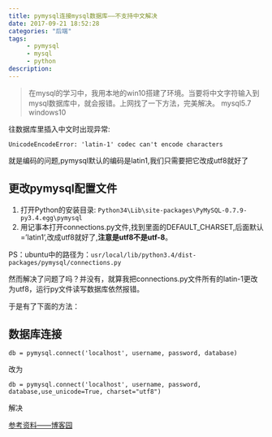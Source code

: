 ```yaml
---
title: pymysql连接mysql数据库——不支持中文解决
date: 2017-09-21 18:52:28
categories: "后端"
tags:
     - pymysql
     - mysql
     - python
description:
---
```


> 在mysql的学习中，我用本地的win10搭建了环境。当要将中文字符输入到mysql数据库中，就会报错。上网找了一下方法，完美解决。
mysql5.7 windows10

往数据库里插入中文时出现异常:
```
UnicodeEncodeError: 'latin-1' codec can't encode characters
```
就是编码的问题,pymysql默认的编码是latin1,我们只需要把它改成utf8就好了

## 更改pymysql配置文件
1. 打开Python的安装目录:
`Python34\Lib\site-packages\PyMySQL-0.7.9-py3.4.egg\pymysql`
2. 用记事本打开connections.py文件,找到里面的DEFAULT_CHARSET,后面默认=’latin1’,改成utf8就好了,**注意是utf8不是utf-8**。

PS：ubuntu中的路径为：`usr/local/lib/python3.4/dist-packages/pymysql/connections.py`

然而解决了问题了吗？并没有，就算我把connections.py文件所有的latin-1更改为utf8，运行py文件读写数据库依然报错。

于是有了下面的方法：

## 数据库连接
```
db = pymysql.connect('localhost', username, password, database)
```
改为
```
db = pymysql.connect('localhost', username, password, database,use_unicode=True, charset="utf8")
```
解决

[参考资料——博客园](http://www.cnblogs.com/shootercheng/p/5836657.html)

